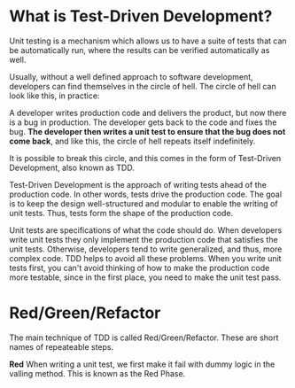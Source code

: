# What is Test-Driven Development?

Unit testing is a mechanism which allows us to have a suite of tests that can be automatically run, where the results can be verified automatically as well.

Usually, without a well defined approach to software development, developers can find themselves in the circle of hell. The circle of hell can look like this, in practice:

A developer writes production code and delivers the product, but now there is a bug in production. The developer gets back to the code and fixes the bug. **The developer then writes a unit test to ensure that the bug does not come back**, and like this, the circle of hell repeats itself indefinitely.

It is possible to break this circle, and this comes in the form of Test-Driven Development, also known as TDD.

Test-Driven Development is the approach of writing tests ahead of the production code. In other words, tests drive the production code. The goal is to keep the design well-structured and modular to enable the writing of unit tests. Thus, tests form the shape of the production code.

Unit tests are specifications of what the code should do. When developers write unit tests they only implement the production code that satisfies the unit tests. Otherwise, developers tend to write generalized, and thus, more complex code. TDD helps to avoid all these problems. When you write unit tests first, you can't avoid thinking of how to make the production code more testable, since in the first place, you need to make the unit test pass.

# Red/Green/Refactor

The main technique of TDD is called Red/Green/Refactor. These are short names of repeateable steps.

**Red**
When writing a unit test, we first make it fail with dummy logic in the valling method. This is known as the Red Phase.         